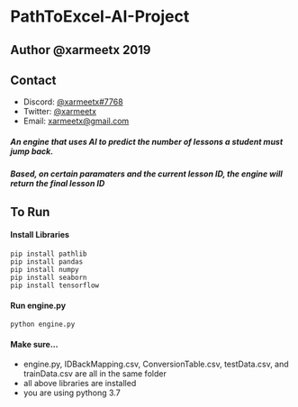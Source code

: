 # PathToExcel-AI-Project
## Author @xarmeetx 2019
## Contact
- Discord: [@xarmeetx#7768](https://discord.gg)
- Twitter: [@xarmeetx](https://twitter.com/xarmeetx)
- Email: xarmeetx@gmail.com

##### An engine that uses AI to predict the number of lessons a student must jump back. 
##### Based, on certain paramaters and the current lesson ID, the engine will return the final lesson ID

## To Run
#### Install Libraries
```
pip install pathlib
pip install pandas
pip install numpy
pip install seaborn
pip install tensorflow
```

#### Run engine.py
```
python engine.py
```

#### Make sure...
- engine.py, IDBackMapping.csv, ConversionTable.csv, testData.csv, and trainData.csv are all in the same folder
- all above libraries are installed
- you are using pythong 3.7
